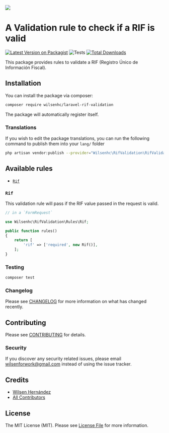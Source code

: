 ![](https://banners.beyondco.de/Laravel%20RIF%20Validation.png?theme=light&packageManager=composer+require&packageName=wilsenhc%2Flaravel-rif-validation&pattern=circuitBoard&style=style_1&description=&md=1&showWatermark=0&fontSize=100px&images=https%3A%2F%2Flaravel.com%2Fimg%2Flogomark.min.svg)

# A Validation rule to check if a RIF is valid

[![Latest Version on Packagist](https://img.shields.io/packagist/v/wilsenhc/laravel-rif-validation.svg?style=flat-square)](https://packagist.org/packages/wilsenhc/laravel-rif-validation)
![Tests](https://github.com/wilsenhc/laravel-rif-validation/actions/workflows/run-tests.yml/badge.svg)
[![Total Downloads](https://img.shields.io/packagist/dt/wilsenhc/laravel-rif-validation.svg?style=flat-square)](https://packagist.org/packages/wilsenhc/laravel-rif-validation)

This package provides rules to validate a RIF (Registro Único de Información Fiscal).

## Installation

You can install the package via composer:

```bash
composer require wilsenhc/laravel-rif-validation
```

The package will automatically register itself.

### Translations

If you wish to edit the package translations, you can run the following command to publish them into your `lang/` folder

```bash
php artisan vendor:publish --provider="Wilsenhc\RifValidation\RifValidationServiceProvider"
```

## Available rules

- [`Rif`](#rif)

### `Rif`

This validation rule will pass if the RIF value passed in the request is valid.

```php
// in a `FormRequest`

use Wilsenhc\RifValidation\Rules\Rif;

public function rules()
{
    return [
        'rif' => ['required', new Rif()],
    ];
}
```

### Testing

``` bash
composer test
```

### Changelog

Please see [CHANGELOG](CHANGELOG.md) for more information on what has changed recently.

## Contributing

Please see [CONTRIBUTING](.github/CONTRIBUTING.md) for details.

### Security

If you discover any security related issues, please email wilsenforwork@gmail.com instead of using the issue tracker.

## Credits

- [Wilsen Hernández](https://github.com/wilsenhc)
- [All Contributors](../../contributors)

## License

The MIT License (MIT). Please see [License File](LICENSE.md) for more information.
